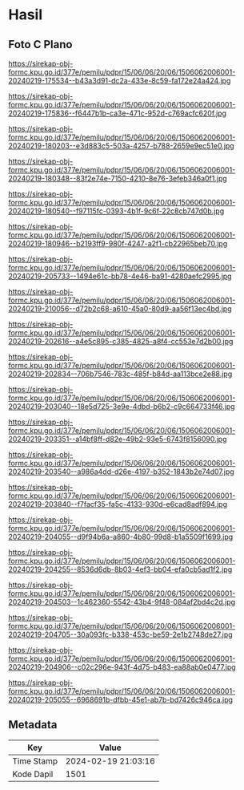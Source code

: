 # Hasil

## Foto C Plano

https://sirekap-obj-formc.kpu.go.id/377e/pemilu/pdpr/15/06/06/20/06/1506062006001-20240219-175534--b43a3d91-dc2a-433e-8c59-fa172e24a424.jpg

https://sirekap-obj-formc.kpu.go.id/377e/pemilu/pdpr/15/06/06/20/06/1506062006001-20240219-175836--f6447b1b-ca3e-471c-952d-c769acfc620f.jpg

https://sirekap-obj-formc.kpu.go.id/377e/pemilu/pdpr/15/06/06/20/06/1506062006001-20240219-180203--e3d883c5-503a-4257-b788-2659e9ec51e0.jpg

https://sirekap-obj-formc.kpu.go.id/377e/pemilu/pdpr/15/06/06/20/06/1506062006001-20240219-180348--83f2e74e-7150-4210-8e76-3efeb346a0f1.jpg

https://sirekap-obj-formc.kpu.go.id/377e/pemilu/pdpr/15/06/06/20/06/1506062006001-20240219-180540--f97115fc-0393-4b1f-9c6f-22c8cb747d0b.jpg

https://sirekap-obj-formc.kpu.go.id/377e/pemilu/pdpr/15/06/06/20/06/1506062006001-20240219-180946--b2193ff9-980f-4247-a2f1-cb22965beb70.jpg

https://sirekap-obj-formc.kpu.go.id/377e/pemilu/pdpr/15/06/06/20/06/1506062006001-20240219-205733--1494e61c-bb78-4e46-ba91-4280aefc2995.jpg

https://sirekap-obj-formc.kpu.go.id/377e/pemilu/pdpr/15/06/06/20/06/1506062006001-20240219-210056--d72b2c68-a610-45a0-80d9-aa56f13ec4bd.jpg

https://sirekap-obj-formc.kpu.go.id/377e/pemilu/pdpr/15/06/06/20/06/1506062006001-20240219-202616--a4e5c895-c385-4825-a8f4-cc553e7d2b00.jpg

https://sirekap-obj-formc.kpu.go.id/377e/pemilu/pdpr/15/06/06/20/06/1506062006001-20240219-202834--706b7546-783c-485f-b84d-aa113bce2e88.jpg

https://sirekap-obj-formc.kpu.go.id/377e/pemilu/pdpr/15/06/06/20/06/1506062006001-20240219-203040--18e5d725-3e9e-4dbd-b6b2-c9c664733f46.jpg

https://sirekap-obj-formc.kpu.go.id/377e/pemilu/pdpr/15/06/06/20/06/1506062006001-20240219-203351--a14bf8ff-d82e-49b2-93e5-6743f8156090.jpg

https://sirekap-obj-formc.kpu.go.id/377e/pemilu/pdpr/15/06/06/20/06/1506062006001-20240219-203540--a986a4dd-d26e-4197-b352-1843b2e74d07.jpg

https://sirekap-obj-formc.kpu.go.id/377e/pemilu/pdpr/15/06/06/20/06/1506062006001-20240219-203840--f7facf35-fa5c-4133-930d-e6cad8adf894.jpg

https://sirekap-obj-formc.kpu.go.id/377e/pemilu/pdpr/15/06/06/20/06/1506062006001-20240219-204055--d9f94b6a-a860-4b80-99d8-b1a5509f1699.jpg

https://sirekap-obj-formc.kpu.go.id/377e/pemilu/pdpr/15/06/06/20/06/1506062006001-20240219-204255--8536d6db-8b03-4ef3-bb04-efa0cb5ad1f2.jpg

https://sirekap-obj-formc.kpu.go.id/377e/pemilu/pdpr/15/06/06/20/06/1506062006001-20240219-204503--1c462360-5542-43b4-9f48-084af2bd4c2d.jpg

https://sirekap-obj-formc.kpu.go.id/377e/pemilu/pdpr/15/06/06/20/06/1506062006001-20240219-204705--30a093fc-b338-453c-be59-2e1b2748de27.jpg

https://sirekap-obj-formc.kpu.go.id/377e/pemilu/pdpr/15/06/06/20/06/1506062006001-20240219-204906--c02c296e-943f-4d75-b483-ea88ab0e0477.jpg

https://sirekap-obj-formc.kpu.go.id/377e/pemilu/pdpr/15/06/06/20/06/1506062006001-20240219-205055--6968691b-dfbb-45e1-ab7b-bd7426c946ca.jpg


## Metadata

| Key        | Value               |
| ---------- | ------------------- |
| Time Stamp | 2024-02-19 21:03:16 |
| Kode Dapil | 1501                |



